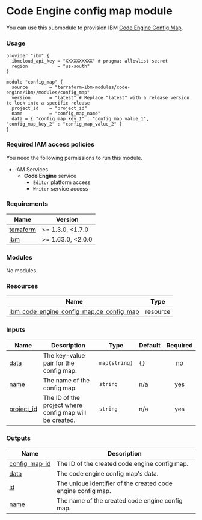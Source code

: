 # Code Engine config map module

You can use this submodule to provision IBM [Code Engine Config Map](https://cloud.ibm.com/docs/codeengine?topic=codeengine-getting-started).


### Usage
```hcl
provider "ibm" {
  ibmcloud_api_key = "XXXXXXXXXX" # pragma: allowlist secret
  region           = "us-south"
}

module "config_map" {
  source        = "terraform-ibm-modules/code-engine/ibm//modules/config_map"
  version       = "latest" # Replace "latest" with a release version to lock into a specific release
  project_id    = "project_id"
  name          = "config_map_name"
  data = { "config_map_key_1" : "config_map_value_1", "config_map_key_2" : "config_map_value_2" }
}
```

### Required IAM access policies

You need the following permissions to run this module.

- IAM Services
    - **Code Engine** service
        - `Editor` platform access
        - `Writer` service access

<!-- BEGINNING OF PRE-COMMIT-TERRAFORM DOCS HOOK -->
### Requirements

| Name | Version |
|------|---------|
| <a name="requirement_terraform"></a> [terraform](#requirement\_terraform) | >= 1.3.0, <1.7.0 |
| <a name="requirement_ibm"></a> [ibm](#requirement\_ibm) | >= 1.63.0, <2.0.0 |

### Modules

No modules.

### Resources

| Name | Type |
|------|------|
| [ibm_code_engine_config_map.ce_config_map](https://registry.terraform.io/providers/ibm-cloud/ibm/latest/docs/resources/code_engine_config_map) | resource |

### Inputs

| Name | Description | Type | Default | Required |
|------|-------------|------|---------|:--------:|
| <a name="input_data"></a> [data](#input\_data) | The key-value pair for the config map. | `map(string)` | `{}` | no |
| <a name="input_name"></a> [name](#input\_name) | The name of the config map. | `string` | n/a | yes |
| <a name="input_project_id"></a> [project\_id](#input\_project\_id) | The ID of the project where config map will be created. | `string` | n/a | yes |

### Outputs

| Name | Description |
|------|-------------|
| <a name="output_config_map_id"></a> [config\_map\_id](#output\_config\_map\_id) | The ID of the created code engine config map. |
| <a name="output_data"></a> [data](#output\_data) | The code engine config map's data. |
| <a name="output_id"></a> [id](#output\_id) | The unique identifier of the created code engine config map. |
| <a name="output_name"></a> [name](#output\_name) | The name of the created code engine config map. |
<!-- END OF PRE-COMMIT-TERRAFORM DOCS HOOK -->
